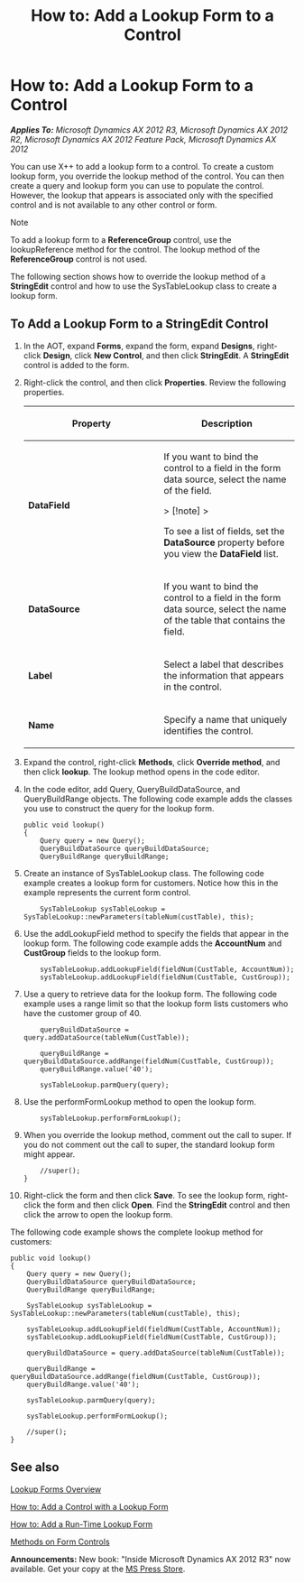 ﻿---
title: 'How to: Add a Lookup Form to a Control'
TOCTitle: 'How to: Add a Lookup Form to a Control'
ms:assetid: 67fa4464-b782-4c62-a09b-0124a2076b28
ms:mtpsurl: https://msdn.microsoft.com/en-us/library/Hh185372(v=AX.60)
ms:contentKeyID: 35589744
ms.date: 05/18/2015
mtps_version: v=AX.60
---

# How to: Add a Lookup Form to a Control 


_**Applies To:** Microsoft Dynamics AX 2012 R3, Microsoft Dynamics AX 2012 R2, Microsoft Dynamics AX 2012 Feature Pack, Microsoft Dynamics AX 2012_

You can use X++ to add a lookup form to a control. To create a custom lookup form, you override the lookup method of the control. You can then create a query and lookup form you can use to populate the control. However, the lookup that appears is associated only with the specified control and is not available to any other control or form.


> [!NOTE]
> <P>To add a lookup form to a <STRONG>ReferenceGroup</STRONG> control, use the lookupReference method for the control. The lookup method of the <STRONG>ReferenceGroup</STRONG> control is not used.</P>



The following section shows how to override the lookup method of a **StringEdit** control and how to use the SysTableLookup class to create a lookup form.

## To Add a Lookup Form to a StringEdit Control

1.  In the AOT, expand **Forms**, expand the form, expand **Designs**, right-click **Design**, click **New Control**, and then click **StringEdit**. A **StringEdit** control is added to the form.

2.  Right-click the control, and then click **Properties**. Review the following properties.
    
    <table>
    <colgroup>
    <col style="width: 50%" />
    <col style="width: 50%" />
    </colgroup>
    <thead>
    <tr class="header">
    <th><p>Property</p></th>
    <th><p>Description</p></th>
    </tr>
    </thead>
    <tbody>
    <tr class="odd">
    <td><p><strong>DataField</strong></p></td>
    <td><p>If you want to bind the control to a field in the form data source, select the name of the field.</p>
    > [!note]  
    > <P>To see a list of fields, set the <strong>DataSource</strong> property before you view the <strong>DataField</strong> list.</P>
    </td>
    </tr>
    <tr class="even">
    <td><p><strong>DataSource</strong></p></td>
    <td><p>If you want to bind the control to a field in the form data source, select the name of the table that contains the field.</p></td>
    </tr>
    <tr class="odd">
    <td><p><strong>Label</strong></p></td>
    <td><p>Select a label that describes the information that appears in the control.</p></td>
    </tr>
    <tr class="even">
    <td><p><strong>Name</strong></p></td>
    <td><p>Specify a name that uniquely identifies the control.</p></td>
    </tr>
    </tbody>
    </table>


3.  Expand the control, right-click **Methods**, click **Override method**, and then click **lookup**. The lookup method opens in the code editor.

4.  In the code editor, add Query, QueryBuildDataSource, and QueryBuildRange objects. The following code example adds the classes you use to construct the query for the lookup form.
    
        public void lookup()
        {
            Query query = new Query();
            QueryBuildDataSource queryBuildDataSource;
            QueryBuildRange queryBuildRange; 

5.  Create an instance of SysTableLookup class. The following code example creates a lookup form for customers. Notice how this in the example represents the current form control.
    
    ``` 
        SysTableLookup sysTableLookup = SysTableLookup::newParameters(tableNum(custTable), this); 
    ```

6.  Use the addLookupField method to specify the fields that appear in the lookup form. The following code example adds the **AccountNum** and **CustGroup** fields to the lookup form.
    
    ``` 
        sysTableLookup.addLookupField(fieldNum(CustTable, AccountNum));
        sysTableLookup.addLookupField(fieldNum(CustTable, CustGroup)); 
    ```

7.  Use a query to retrieve data for the lookup form. The following code example uses a range limit so that the lookup form lists customers who have the customer group of 40.
    
    ``` 
        queryBuildDataSource = query.addDataSource(tableNum(CustTable));
    
        queryBuildRange = queryBuildDataSource.addRange(fieldNum(CustTable, CustGroup));
        queryBuildRange.value('40');
    
        sysTableLookup.parmQuery(query);
    ```

8.  Use the performFormLookup method to open the lookup form.
    
    ``` 
        sysTableLookup.performFormLookup();
    ```

9.  When you override the lookup method, comment out the call to super. If you do not comment out the call to super, the standard lookup form might appear.
    
    ``` 
        //super();
    }
    ```

10. Right-click the form and then click **Save**. To see the lookup form, right-click the form and then click **Open**. Find the **StringEdit** control and then click the arrow to open the lookup form.

The following code example shows the complete lookup method for customers:

    public void lookup()
    {
        Query query = new Query();
        QueryBuildDataSource queryBuildDataSource;
        QueryBuildRange queryBuildRange; 
    
        SysTableLookup sysTableLookup = SysTableLookup::newParameters(tableNum(custTable), this); 
    
        sysTableLookup.addLookupField(fieldNum(CustTable, AccountNum));
        sysTableLookup.addLookupField(fieldNum(CustTable, CustGroup)); 
    
        queryBuildDataSource = query.addDataSource(tableNum(CustTable));
    
        queryBuildRange = queryBuildDataSource.addRange(fieldNum(CustTable, CustGroup));
        queryBuildRange.value('40');
    
        sysTableLookup.parmQuery(query);
    
        sysTableLookup.performFormLookup();
    
        //super();
    }

## See also

[Lookup Forms Overview](lookup-forms-overview.md)

[How to: Add a Control with a Lookup Form](how-to-add-a-control-with-a-lookup-form.md)

[How to: Add a Run-Time Lookup Form](how-to-add-a-run-time-lookup-form.md)

[Methods on Form Controls](methods-on-form-controls.md)

  
**Announcements:** New book: "Inside Microsoft Dynamics AX 2012 R3" now available. Get your copy at the [MS Press Store](https://www.microsoftpressstore.com/store/inside-microsoft-dynamics-ax-2012-r3-9780735685109).

